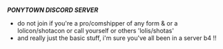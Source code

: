 ***PONYTOWN DISCORD SERVER***

- do not join if you're a pro/comshipper of any form & or a lolicon/shotacon or call yourself or others 'lolis/shotas'
- and really just the basic stuff, i'm sure you've all been in a server b4 !!
